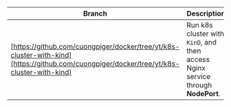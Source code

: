 |Branch|Description|
|-|-|
|[https://github.com/cuongpiger/docker/tree/yt/k8s-cluster-with-kind](https://github.com/cuongpiger/docker/tree/yt/k8s-cluster-with-kind)|Run k8s cluster with `KinD`, and then access Nginx service through **NodePort**.|